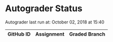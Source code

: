 # Autograder Status
Autograder last run at: October 02, 2018 at 15:40

| GitHub ID | Assignment | Graded Branch |
|-----------|------------|---------------|
